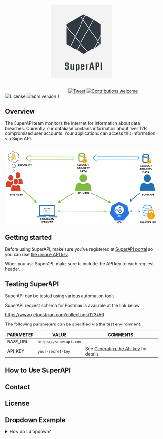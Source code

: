 <p align="center">
  <br>
  <img width="200" src="./img/logo.png" alt="">
  <br>
  <br>
</p>

<link rel="stylesheet" type="text/css" href="https://stackpath.bootstrapcdn.com/bootstrap/4.2.1/css/bootstrap.min.css">

&nbsp;&nbsp;&nbsp;&nbsp;&nbsp;&nbsp;&nbsp;&nbsp;&nbsp;&nbsp;&nbsp;&nbsp;&nbsp;&nbsp;&nbsp;&nbsp;&nbsp;&nbsp;&nbsp;&nbsp;&nbsp;&nbsp;&nbsp;&nbsp;&nbsp;&nbsp;&nbsp;&nbsp;&nbsp;&nbsp;&nbsp;&nbsp;&nbsp;&nbsp;&nbsp;&nbsp;&nbsp;&nbsp;&nbsp;
&nbsp;&nbsp;&nbsp;&nbsp;&nbsp;&nbsp;&nbsp;&nbsp;&nbsp;&nbsp;&nbsp;&nbsp;&nbsp;[![Tweet](https://img.shields.io/twitter/url/http/shields.io.svg?style=social)](https://twitter.com/intent/tweet?text=A%20good,%20solid%20app%20to%20keep%20your%20keys%20safe.&url=https://keychain.array.io/&via=ProjectArray&hashtags=cybersecurity,private,cryptography,blockchain,app) [![Contributions welcome](https://img.shields.io/badge/contributions-welcome-orange.svg)](https://github.com/arrayio/array-io-keychain#contributing-to-the-project)
[![License](https://img.shields.io/badge/license-MIT-blue.svg)](https://github.com/arrayio/array-io-keychain/blob/master/LICENSE.md) [![npm version](https://badge.fury.io/js/keychain.js.svg)](https://badge.fury.io/js/keychain.js) ]

## Overview

The SuperAPI team monitors the internet for information about data breaches. Currently, our database contains information about over 12B compromised user accounts. Your applications can access this information via SuperAPI.

<p align="center">
  <br>
  <img width="500" src="./img/superapi.png" alt="">
  <br>
</p>


## Getting started

Before using SuperAPI, make sure you've registered at [SuperAPI portal](https://superapi.com) so you can use [the unique API key](https://github.com/vissaly/brapi/blob/master/docs/get-api-key.md). 

When you use SuperAPI, make sure to include the API key to each request header. 

## Testing SuperAPI

SuperAPI can be tested using various automation tools.

SuperAPI request schema for Postman is available at the link below.

https://www.getpostman.com/collections/123456

The following parameters can be specified via the test environment.

| PARAMETER | VALUE | COMMENTS |
| ------ | ------ | ------ |
| BASE_URL | `https://superapi.com` |  |
| API_KEY | `your-secret-key` | See [Generating the API key](https://github.com/vissaly/brapi/blob/master/docs/get-api-key.md) for details. |

## How to Use SuperAPI



## Contact 

## License 

## Dropdown Example

<details>
<summary>How do I dropdown?</summary>
<br>
This is how you dropdown.
</details>

